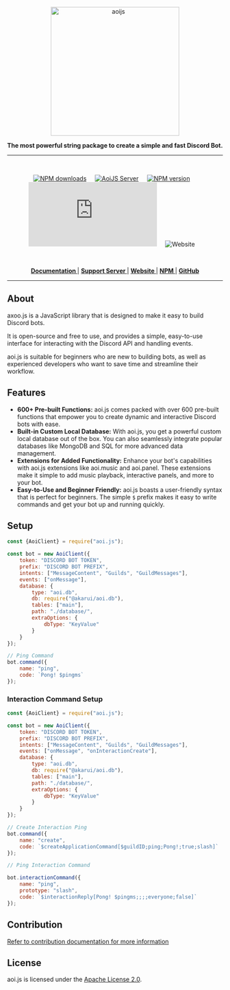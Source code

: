 <p align="center">
  <a href="https://aoi.js.org">
    <img width="300" src="https://github.com/aoijs/website/blob/master/assets/images/aoijs-banner.png?raw=true" alt="aoijs">
  </a>
</p>

<div align="center">
  <b>The most powerful string package to create a simple and fast Discord Bot.</b>
</div>

---

<br/>

<div align="center">

[![NPM downloads][download-image]][download-url] &nbsp; &nbsp;
[![AoiJS Server][aoijs-server]][aoijs-server-url] &nbsp; &nbsp;
[![NPM version][npm-image]][npm-url] &nbsp; &nbsp;
![License](https://img.shields.io/npm/l/aoi.js) &nbsp; &nbsp;
![Website](https://img.shields.io/website?url=https%3A%2F%2Faoi.js.org&label=aoi.js.org) &nbsp; &nbsp;

[npm-image]: https://img.shields.io/npm/v/aoi.js.svg?color=42cfff
[npm-url]: https://npmjs.org/package/aoi.js
[download-image]: https://img.shields.io/npm/dt/aoi.js.svg?color=3182b0
[download-url]: https://npmjs.org/package/aoi.js
[aoijs-server]: https://img.shields.io/discord/773352845738115102?color=5865F2&logo=discord&logoColor=white
[aoijs-server-url]: https://discord.gg/HMUfMXDQsV

  </div>

<br />

<div align = "center">

**[ Documentation ](https://aoi.js.org/docs/)** | **[ Support Server ](https://discord.gg/HMUfMXDQsV)** | **[ Website ](https://aoi.js.org/)** | **[ NPM ](https://npmjs.org/package/aoi.js)** | **[ GitHub ](https://github.com/akaruidevelopment/aoi.js)**

</div>

---

## About

axoo.js is a JavaScript library that is designed to make it easy to build Discord bots.

It is open-source and free to use, and provides a simple, easy-to-use interface for interacting with the Discord API and handling events.

aoi.js is suitable for beginners who are new to building bots, as well as experienced developers who want to save time and streamline their workflow.

## Features

- **600+ Pre-built Functions:** aoi.js comes packed with over 600 pre-built functions that empower you to create dynamic and interactive Discord bots with ease.
- **Built-in Custom Local Database:** With aoi.js, you get a powerful custom local database out of the box. You can also seamlessly integrate popular databases like MongoDB and SQL for more advanced data management.
- **Extensions for Added Functionality:** Enhance your bot's capabilities with aoi.js extensions like aoi.music and aoi.panel. These extensions make it simple to add music playback, interactive panels, and more to your bot.
- **Easy-to-Use and Beginner Friendly:** aoi.js boasts a user-friendly syntax that is perfect for beginners. The simple `$` prefix makes it easy to write commands and get your bot up and running quickly.


## Setup

```javascript
const {AoiClient} = require("aoi.js");

const bot = new AoiClient({
    token: "DISCORD BOT TOKEN",
    prefix: "DISCORD BOT PREFIX",
    intents: ["MessageContent", "Guilds", "GuildMessages"],
    events: ["onMessage"],
    database: {
        type: "aoi.db",
        db: require("@akarui/aoi.db"),
        tables: ["main"],
        path: "./database/",
        extraOptions: {
            dbType: "KeyValue"
        }
    }
});

// Ping Command
bot.command({
    name: "ping",
    code: `Pong! $pingms`
});
```

### Interaction Command Setup

```javascript
const {AoiClient} = require("aoi.js");

const bot = new AoiClient({
    token: "DISCORD BOT TOKEN",
    prefix: "DISCORD BOT PREFIX",
    intents: ["MessageContent", "Guilds", "GuildMessages"],
    events: ["onMessage", "onInteractionCreate"],
    database: {
        type: "aoi.db",
        db: require("@akarui/aoi.db"),
        tables: ["main"],
        path: "./database/",
        extraOptions: {
            dbType: "KeyValue"
        }
    }
});

// Create Interaction Ping
bot.command({
    name: "create",
    code: `$createApplicationCommand[$guildID;ping;Pong!;true;slash]`
});

// Ping Interaction Command

bot.interactionCommand({
    name: "ping",
    prototype: "slash",
    code: `$interactionReply[Pong! $pingms;;;;everyone;false]`
});
```

## Contribution

[Refer to contribution documentation for more information](https://github.com/AkaruiDevelopment/aoi.js/blob/v6/.github/CONTRIBUTING.md)

## License

aoi.js is licensed under the [Apache License 2.0](./LICENSE).
